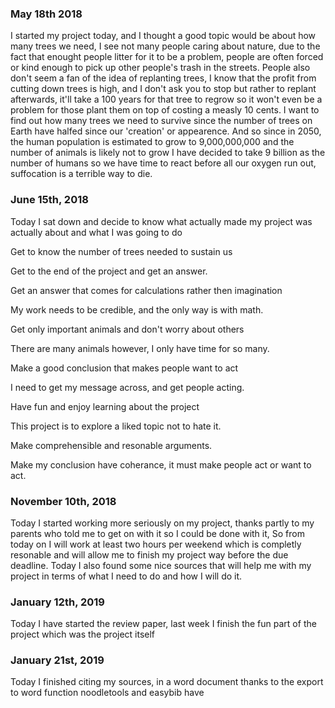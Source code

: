 ### May 18th 2018 ###

I started my project today, and I thought a good topic would be about how many trees we need, I see not many people caring about nature, due to the fact that enought people litter for it to be a problem, people are often forced or kind enough to pick up other people's trash in the streets. People also don't seem a fan of the idea of replanting trees, I know that the profit from cutting down trees is high, and I don't ask you to stop but rather to replant afterwards, it'll  take a 100 years for that tree to regrow so it won't even be a problem for those plant them on top of costing a measly 10 cents. I want to find out how many trees we need to survive since the number of trees on Earth have halfed since our 'creation' or appearence. And so since in 2050, the human population is estimated to grow to 9,000,000,000 and the number of animals is likely not to grow I have decided to take 9 billion as the number of humans so we have time to react before all our oxygen run out, suffocation is a terrible way to die.

### June 15th, 2018 ###

Today I sat down and decide to know what actually made my project was actually about and what I was going to do

Get to know the number of trees needed to sustain us

Get to the end of the project and get an answer.

Get an answer that comes for calculations rather then imagination          

My work needs to be credible, and the only way is with math.

Get only important animals and don't worry about others                    

There are many animals however, I only have time for so many.

Make a good conclusion that makes people want to act                       

I need to get my message across, and get people acting.

Have fun and enjoy learning about the project                              

This project is to explore a liked topic not to hate it.

Make comprehensible and resonable arguments.                               

Make my conclusion have coherance, it must make people act or                                                                            want to act.



### November 10th, 2018 ###

Today I started working more seriously on my project, thanks partly to my parents who told me to get on with it so I could be done with it, So from today on I will work at least two hours per weekend which is completly resonable and will allow me to finish my project way before the due deadline. Today I also found some nice sources that will help me with my project in terms of what I need to do and how I will do it.








### January 12th, 2019 ###

Today I have started the review paper, last week I finish the fun part of the project which was the project itself

### January 21st, 2019 ###

Today I finished citing my sources, in a word document thanks to the export to word function noodletools and easybib have
